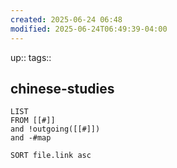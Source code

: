 ```yaml
---
created: 2025-06-24 06:48
modified: 2025-06-24T06:49:39-04:00
---
```

up::
tags::
## chinese-studies


```dataview
LIST
FROM [[#]]
and !outgoing([[#]])
and -#map

SORT file.link asc
```